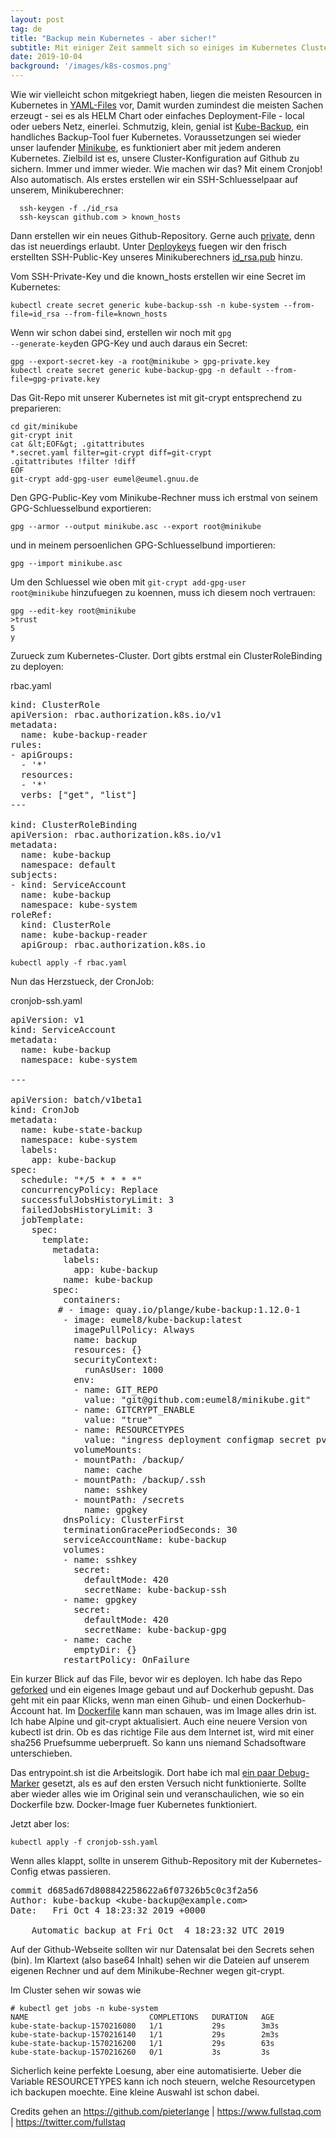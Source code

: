 ```yaml
---
layout: post
tag: de
title: "Backup mein Kubernetes - aber sicher!"
subtitle: Mit einiger Zeit sammelt sich so einiges im Kubernetes Cluster an. Sachen, die man nicht sauber mit Helm installiert hat. Oder die man irgendwie mal zwischendurch zum Ausprobieren geaendert und dann doch so belassen hat. Uns graust es schon vorm Datenverlust. Wie kann man sowas alles backupen?
date: 2019-10-04
background: '/images/k8s-cosmos.png'
---
```


Wie wir vielleicht schon mitgekriegt haben, liegen die meisten Resourcen in Kubernetes in <a href="https://de.wikipedia.org/wiki/YAML">YAML-Files</a> vor, Damit wurden zumindest die meisten Sachen erzeugt - sei es als HELM Chart oder einfaches Deployment-File - local oder uebers Netz, einerlei. 
Schmutzig, klein, genial ist <a href="https://github.com/pieterlange/kube-backup">Kube-Backup</a>, ein handliches Backup-Tool fuer Kubernetes.
Voraussetzungen sei wieder unser laufender <a href="https://blog.eumelnet.de/blogs/blog8.php/joomla-installation-mit-kubernetes-und-helm-1">Minikube</a>, es funktioniert aber mit jedem anderen Kubernetes. 
Zielbild ist es, unsere Cluster-Konfiguration auf Github zu sichern. Immer und immer wieder. Wie machen wir das? Mit einem Cronjob! Also automatisch. 
Als erstes erstellen wir ein SSH-Schluesselpaar auf unserem, Minikuberechner:

```
  ssh-keygen -f ./id_rsa
  ssh-keyscan github.com > known_hosts
```

 Dann erstellen wir ein neues Github-Repository. Gerne auch <ins>private</ins>, denn das ist neuerdings erlaubt. Unter <ins>Deploykeys</ins> fuegen wir den frisch erstellten SSH-Public-Key unseres Minikuberechners <ins>id_rsa.pub</ins> hinzu.

Vom SSH-Private-Key und die known_hosts erstellen wir eine Secret im Kubernetes:

```
kubectl create secret generic kube-backup-ssh -n kube-system --from-file=id_rsa --from-file=known_hosts
```

Wenn wir schon dabei sind, erstellen wir noch mit <code>gpg --generate-key</code>den GPG-Key und auch daraus ein Secret:

```
gpg --export-secret-key -a root@minikube > gpg-private.key
kubectl create secret generic kube-backup-gpg -n default --from-file=gpg-private.key
```

Das Git-Repo mit unserer Kubernetes ist mit git-crypt entsprechend zu preparieren:

```
cd git/minikube
git-crypt init
cat &lt;EOF&gt; .gitattributes
*.secret.yaml filter=git-crypt diff=git-crypt
.gitattributes !filter !diff
EOF
git-crypt add-gpg-user eumel@eumel.gnuu.de
```

Den GPG-Public-Key vom Minikube-Rechner muss ich erstmal von seinem GPG-Schluesselbund exportieren:

```
gpg --armor --output minikube.asc --export root@minikube
```

und in meinem persoenlichen GPG-Schluesselbund importieren:

```
gpg --import minikube.asc
```

Um den Schluessel wie oben mit <code>git-crypt add-gpg-user root@minikube</code> hinzufuegen zu koennen, muss ich diesem noch vertrauen:

```
gpg --edit-key root@minikube
>trust
5
y
```

Zurueck zum Kubernetes-Cluster. Dort gibts erstmal ein ClusterRoleBinding zu deployen:

rbac.yaml
<pre>
kind: ClusterRole
apiVersion: rbac.authorization.k8s.io/v1
metadata:
  name: kube-backup-reader
rules:
- apiGroups:
  - '*'
  resources:
  - '*'
  verbs: ["get", "list"]
---

kind: ClusterRoleBinding
apiVersion: rbac.authorization.k8s.io/v1
metadata:
  name: kube-backup
  namespace: default
subjects:
- kind: ServiceAccount
  name: kube-backup
  namespace: kube-system
roleRef:
  kind: ClusterRole
  name: kube-backup-reader
  apiGroup: rbac.authorization.k8s.io
</pre>

```
kubectl apply -f rbac.yaml
```

Nun das Herzstueck, der CronJob:

cronjob-ssh.yaml
<pre>
apiVersion: v1
kind: ServiceAccount
metadata:
  name: kube-backup
  namespace: kube-system

---

apiVersion: batch/v1beta1
kind: CronJob
metadata:
  name: kube-state-backup
  namespace: kube-system
  labels:
    app: kube-backup
spec:
  schedule: "*/5 * * * *"
  concurrencyPolicy: Replace
  successfulJobsHistoryLimit: 3
  failedJobsHistoryLimit: 3
  jobTemplate:
    spec:
      template:
        metadata:
          labels:
            app: kube-backup
          name: kube-backup
        spec:
          containers:
         # - image: quay.io/plange/kube-backup:1.12.0-1
          - image: eumel8/kube-backup:latest
            imagePullPolicy: Always
            name: backup
            resources: {}
            securityContext:
              runAsUser: 1000
            env:
            - name: GIT_REPO
              value: "git@github.com:eumel8/minikube.git"
            - name: GITCRYPT_ENABLE
              value: "true"
            - name: RESOURCETYPES
              value: "ingress deployment configmap secret pvc svc rc ds thirdpartyresource networkpolicy statefulset storageclass cronjob"
            volumeMounts:
            - mountPath: /backup/
              name: cache
            - mountPath: /backup/.ssh
              name: sshkey
            - mountPath: /secrets
              name: gpgkey
          dnsPolicy: ClusterFirst
          terminationGracePeriodSeconds: 30
          serviceAccountName: kube-backup
          volumes:
          - name: sshkey
            secret:
              defaultMode: 420
              secretName: kube-backup-ssh
          - name: gpgkey
            secret:
              defaultMode: 420
              secretName: kube-backup-gpg
          - name: cache
            emptyDir: {}
          restartPolicy: OnFailure
</pre>

Ein kurzer Blick auf das File, bevor wir es deployen.
Ich habe das Repo <a href="https://github.com/eumel8/kube-backup">geforked</a> und ein eigenes Image gebaut und auf Dockerhub gepusht. Das geht mit ein paar Klicks, wenn man einen Gihub- und einen Dockerhub-Account hat. Im <a href="https://github.com/eumel8/kube-backup/blob/master/Dockerfile">Dockerfile</a> kann man schauen, was im Image alles drin ist. Ich habe Alpine und git-crypt aktualisiert. Auch eine neuere Version von kubectl ist drin. Ob es das richtige File aus dem Internet ist, wird mit einer sha256 Pruefsumme ueberprueft. So kann uns niemand Schadsoftware unterschieben.

Das entrypoint.sh ist die Arbeitslogik. Dort habe ich mal <a href="https://github.com/pieterlange/kube-backup/commit/eb46f08a993210c553ec18ce5dc20c3822348352">ein paar Debug-Marker</a> gesetzt, als es auf den ersten Versuch nicht funktionierte. Sollte aber wieder alles wie im Original sein und veranschaulichen, wie so ein Dockerfile bzw. Docker-Image fuer Kubernetes funktioniert.

Jetzt aber los:

```
kubectl apply -f cronjob-ssh.yaml
```

Wenn alles klappt, sollte in unserem Github-Repository mit der Kubernetes-Config etwas passieren. 

<pre>
commit d685ad67d808842258622a6f07326b5c0c3f2a56
Author: kube-backup &lt;kube-backup@example.com&gt;
Date:   Fri Oct 4 18:23:32 2019 +0000

    Automatic backup at Fri Oct  4 18:23:32 UTC 2019
</pre>

Auf der Github-Webseite sollten wir nur Datensalat bei den Secrets sehen (bin). Im Klartext (also base64 Inhalt) sehen wir die Dateien auf unserem eigenen Rechner und auf dem Minikube-Rechner wegen git-crypt.

Im Cluster sehen wir sowas wie

```
# kubectl get jobs -n kube-system
NAME                           COMPLETIONS   DURATION   AGE
kube-state-backup-1570216080   1/1           29s        3m3s
kube-state-backup-1570216140   1/1           29s        2m3s
kube-state-backup-1570216200   1/1           29s        63s
kube-state-backup-1570216260   0/1           3s         3s
```

Sicherlich keine perfekte Loesung, aber eine automatisierte. Ueber die Variable RESOURCETYPES kann ich noch steuern, welche Resourcetypen ich backupen moechte. Eine kleine Auswahl ist schon dabei.

Credits gehen an https://github.com/pieterlange | https://www.fullstaq.com | https://twitter.com/fullstaq
